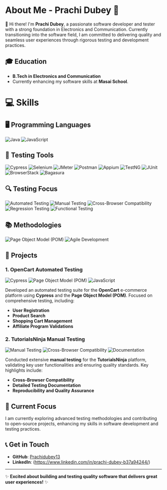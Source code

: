 # About Me - Prachi Dubey 🌟

👋 Hi there! I'm **Prachi Dubey**, a passionate software developer and tester with a strong foundation in Electronics and Communication. Currently transitioning into the software field, I am committed to delivering quality and seamless user experiences through rigorous testing and development practices.

## 🎓 Education
- **B.Tech in Electronics and Communication**
- Currently enhancing my software skills at **Masai School**.

# 💻 **Skills**

## 🖥️ Programming Languages
![Java](https://img.shields.io/badge/Java-%23007396.svg?style=for-the-badge&logo=java&logoColor=white)
![JavaScript](https://img.shields.io/badge/JavaScript-%23F7DF1E.svg?style=for-the-badge&logo=javascript&logoColor=black)

## 🧪 Testing Tools
![Cypress](https://img.shields.io/badge/Cypress-%23E5E5E5.svg?style=for-the-badge&logo=cypress&logoColor=058a5e)
![Selenium](https://img.shields.io/badge/Selenium-%2343B02A.svg?style=for-the-badge&logo=selenium&logoColor=white)
![JMeter](https://img.shields.io/badge/JMeter-%23D22128.svg?style=for-the-badge&logo=apachejmeter&logoColor=white)
![Postman](https://img.shields.io/badge/Postman-%23FF6C37.svg?style=for-the-badge&logo=postman&logoColor=white)
![Appium](https://img.shields.io/badge/Appium-%2300B4AB.svg?style=for-the-badge&logo=appium&logoColor=white)
![TestNG](https://img.shields.io/badge/TestNG-%23873695.svg?style=for-the-badge&logo=testng&logoColor=white)
![JUnit](https://img.shields.io/badge/JUnit-%23A42E2B.svg?style=for-the-badge&logo=junit5&logoColor=white)
![BrowserStack](https://img.shields.io/badge/BrowserStack-%23FF6A00.svg?style=for-the-badge&logo=browserstack&logoColor=white)
![Bagasura](https://img.shields.io/badge/Bagasura-%231F2937.svg?style=for-the-badge&logoColor=white)

## 🔍 Testing Focus
![Automated Testing](https://img.shields.io/badge/Automated_Testing-%230081CB.svg?style=for-the-badge&logo=testing-library&logoColor=white)
![Manual Testing](https://img.shields.io/badge/Manual_Testing-%237D4CDB.svg?style=for-the-badge)
![Cross-Browser Compatibility](https://img.shields.io/badge/Cross_Browser_Compatibility-%23FF5722.svg?style=for-the-badge&logo=google-chrome&logoColor=white)
![Regression Testing](https://img.shields.io/badge/Regression_Testing-%233CAB5B.svg?style=for-the-badge&logo=checkmarx&logoColor=white)
![Functional Testing](https://img.shields.io/badge/Functional_Testing-%230089B5.svg?style=for-the-badge&logo=graphql&logoColor=white)

## 📚 Methodologies
![Page Object Model (POM)](https://img.shields.io/badge/Page_Object_Model-%23007ACC.svg?style=for-the-badge&logo=github-actions&logoColor=white)
![Agile Development](https://img.shields.io/badge/Agile_Development-%23048A81.svg?style=for-the-badge&logo=scrum&logoColor=white)


## 🚀 **Projects**

### 1. OpenCart Automated Testing
![Cypress](https://img.shields.io/badge/Cypress-%23E5E5E5.svg?style=for-the-badge&logo=cypress&logoColor=058a5e)
![Page Object Model (POM)](https://img.shields.io/badge/Page_Object_Model-%23007ACC.svg?style=for-the-badge&logo=github-actions&logoColor=white)
![JavaScript](https://img.shields.io/badge/JavaScript-%23F7DF1E.svg?style=for-the-badge&logo=javascript&logoColor=black)

Developed an automated testing suite for the **OpenCart** e-commerce platform using **Cypress** and the **Page Object Model (POM)**. Focused on comprehensive testing, including:
- **User Registration**
- **Product Search**
- **Shopping Cart Management**
- **Affiliate Program Validations**

### 2. TutorialsNinja Manual Testing
![Manual Testing](https://img.shields.io/badge/Manual_Testing-%237D4CDB.svg?style=for-the-badge)
![Cross-Browser Compatibility](https://img.shields.io/badge/Cross_Browser_Compatibility-%23FF5722.svg?style=for-the-badge&logo=google-chrome&logoColor=white)
![Documentation](https://img.shields.io/badge/Documentation-%2346A2F1.svg?style=for-the-badge&logo=microsoft-word&logoColor=white)

Conducted extensive **manual testing** for the **TutorialsNinja** platform, validating key user functionalities and ensuring quality standards. Key highlights include:
- **Cross-Browser Compatibility**
- **Detailed Testing Documentation**
- **Reproducibility and Quality Assurance**

## 🌱 Current Focus
I am currently exploring advanced testing methodologies and contributing to open-source projects, enhancing my skills in software development and testing practices.

## 📞 Get in Touch
- **GitHub**: [Prachidubey13](https://github.com/Prachidubey13)
- **LinkedIn**: (https://www.linkedin.com/in/prachi-dubey-b37a94244/)

---

✨ **Excited about building and testing quality software that delivers great user experiences!** ✨
